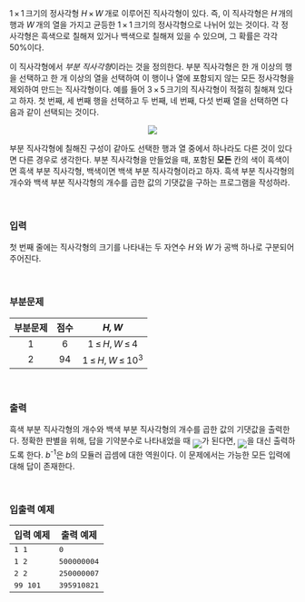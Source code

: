 <span class="tex-span">1&thinsp;&times;&thinsp;1&thinsp;</span>크기의 정사각형 <span class="tex-span"><i>H</i>&thinsp;&times;&thinsp;<i>W</i>&thinsp;</span>개로 이루어진 직사각형이 있다. 즉, 이 직사각형은 <span class="tex-span"><i>H</i>&thinsp;</span>개의 행과 <span class="tex-span"><i>W</i>&thinsp;</span>개의 열을 가지고 균등한 <span class="tex-span">1&thinsp;&times;&thinsp;1&thinsp;</span>크기의 정사각형으로 나뉘어 있는 것이다. 각 정사각형은 흑색으로 칠해져 있거나 백색으로 칠해져 있을 수 있으며, 그 확률은 각각 <span class="tex-span">50%</span>이다.

이 직사각형에서 <i>부분 직사각형</i>이라는 것을 정의한다. 부분 직사각형은 한 개 이상의 행을 선택하고 한 개 이상의 열을 선택하여 이 행이나 열에 포함되지 않는 모든 정사각형을 제외하여 만드는 직사각형이다. 예를 들어 <span class="tex-span">3&thinsp;&times;&thinsp;5&thinsp;</span>크기의 직사각형이 적절히 칠해져 있다고 하자. 첫 번째, 세 번째 행을 선택하고 두 번째, 네 번째, 다섯 번째 열을 선택하면 다음과 같이 선택되는 것이다.

<center>  	 	 
<img class="thumbnail" src="https://attach.oj.uz/contest/kriii4/G.png" style="border: none;"/>  	 	 
</center>

부분 직사각형에 칠해진 구성이 같아도 선택한 행과 열 중에서 하나라도 다른 것이 있다면 다른 경우로 생각한다. 부분 직사각형을 만들었을 때, 포함된 <b>모든</b> 칸의 색이 흑색이면 흑색 부분 직사각형, 백색이면 백색 부분 직사각형이라고 하자. 흑색 부분 직사각형의 개수와 백색 부분 직사각형의 개수를 곱한 값의 기댓값을 구하는 프로그램을 작성하라.

<br>

### 입력

첫 번째 줄에는 직사각형의 크기를 나타내는 두 자연수 <span class="tex-span"><i>H</i>&thinsp;</span>와 <span class="tex-span"><i>W</i>&thinsp;</span>가 공백 하나로 구분되어 주어진다.

<br>

### 부분문제

<div class="row">
<div class="col-sm-4 col-md-4 col-lg-4">
<div class='table-responsive'>
<table class='table table-bordered' id="subtasks_table_for_problems">
<thead>
 <tr>
  <th class="col-sm-2 col-md-2 col-lg-2"><center>부분문제</center></th>
  <th class="col-sm-1 col-md-1 col-lg-1"><center>점수</center></th>
  <th class="col-sm-3 col-md-3 col-lg-3"><center><span class="tex-span"><i>H,&thinsp;W</i></span></center></th>
 </tr>
</thead>
<tbody>
 <tr>
  <td><center>1</center></td>
  <td><center>6</center></td>
  <td><center><span class="tex-span">1&thinsp;&le;&thinsp;<i>H</i>,&thinsp;<i>W</i>&thinsp;&le;&thinsp;4</span></center></td>
 </tr>
 <tr>
  <td><center>2</center></td>
  <td><center>94</center></td>
  <td><center><span class="tex-span">1&thinsp;&le;&thinsp;<i>H</i>,&thinsp;<i>W</i>&thinsp;&le;&thinsp;10<sup class="upper-index">3</sup></span></center></td>
 </tr>
</tbody>
</table>
</div>
</div>
</div>

<br>

### 출력
흑색 부분 직사각형의 개수와 백색 부분 직사각형의 개수를 곱한 값의 기댓값을 출력한다. 정확한 판별을 위해, 답을 기약분수로 나타내었을 때 <IMG align="middle" class="tex-formula" src="https://attach.oj.uz/contest/kriii4/fbeee0515b7b42d69c1c46762557590d4b94269c.png">가 된다면, <IMG align="middle" class="tex-formula" src="https://attach.oj.uz/contest/kriii4/ab064a1354823102a9c2a5fb867f6f09c72a1a22.png">을 대신 출력하도록 한다. <span class="tex-span"><i>b</i><sup class="upper-index">-1</sup></span>은 <span class="tex-span"><i>b</i></span>의 모듈러 곱셈에 대한 역원이다. 이 문제에서는 가능한 모든 입력에 대해 답이 존재한다.

<br>

### 입출력 예제

<table class="table table-condensed table-bordered " id="examples_table">
	<thead>
		<tr>
			<th class="col-lg-6 col-md-6 col-sm-6">입력 예제</th>
			<th class="col-lg-6 col-md-6 col-sm-6">출력 예제</th>
		</tr>
	</thead>
	<tbody>
		<tr><td><samp>1 1</samp></td><td><samp>0</samp></td></tr>
		<tr><td><samp>1 2</samp></td><td><samp>500000004</samp></td></tr>
		<tr><td><samp>2 2</samp></td><td><samp>250000007</samp></td></tr>
		<tr><td><samp>99 101</samp></td><td><samp>395910821</samp></td></tr>
    </tbody>
</table>